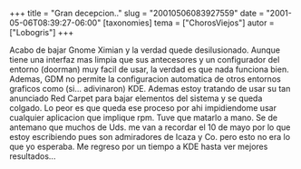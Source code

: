 +++
title = "Gran decepcion.."
slug = "20010506083927559"
date = "2001-05-06T08:39:27-06:00"
[taxonomies]
tema = ["ChorosViejos"]
autor = ["Lobogris"]
+++

Acabo de bajar Gnome Ximian y la verdad quede desilusionado. Aunque
tiene una interfaz mas limpia que sus antecesores y un configurador del
entorno (doorman) muy facil de usar, la verdad es que nada funciona
bien. Ademas, GDM no permite la configuracion automatica de otros
entornos graficos como (si... adivinaron) KDE. Ademas estoy tratando de
usar su tan anunciado Red Carpet para bajar elementos del sistema y se
queda colgado. Lo peor es que queda ese proceso por ahi impidiendome
usar cualquier aplicacion que implique rpm. Tuve que matarlo a mano.
Se de antemano que muchos de Uds. me van a recordar el 10 de mayo por lo
que estoy escribiendo pues son admiradores de Icaza y Co. pero esto no
era lo que yo esperaba. Me regreso por un tiempo a KDE hasta ver mejores
resultados...
